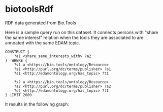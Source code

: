 # biotoolsRdf
RDF data generated from Bio.Tools

Here is a sample query run on this dataset. It connects persons with "share the same interest" relation when the tools they are associated to are annoated with the same EDAM topic.

```
CONSTRUCT {
    ?a1 <share_same_interests_with> ?a2
}  WHERE {
    ?s1 a <https://bio.tools/ontology/Resource>
    ?s1 <http://purl.org/dc/terms/publisher> ?a1
    ?s1 <http://edamontology.org/has_topic> ?t1

    ?s2 a <https://bio.tools/ontology/Resource>
    ?s2 <http://purl.org/dc/terms/publisher> ?a2
    ?s2 <http://edamontology.org/has_topic> ?t1
} LIMIT 2000
```

It results in the following graph: 
